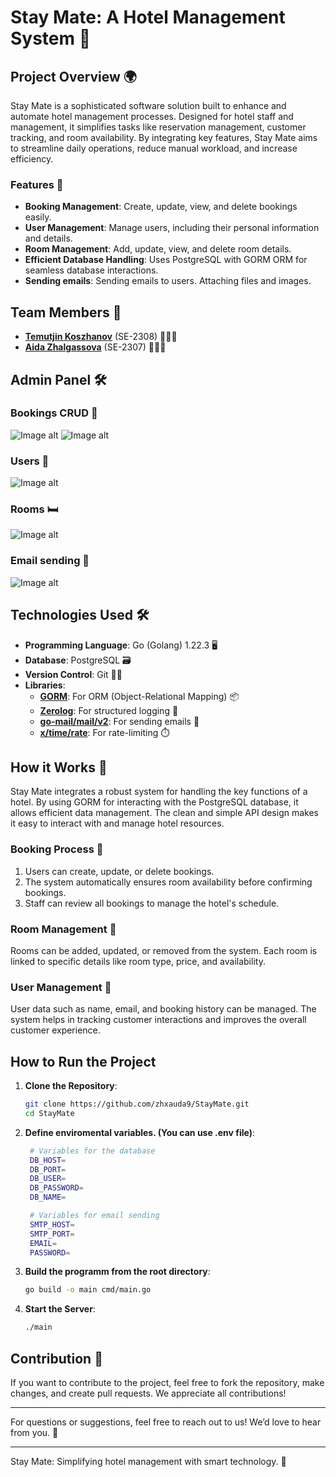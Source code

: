 # **Stay Mate: A Hotel Management System** 🏨

## **Project Overview** 🌍
Stay Mate is a sophisticated software solution built to enhance and automate hotel management processes. Designed for hotel staff and management, it simplifies tasks like reservation management, customer tracking, and room availability. By integrating key features, Stay Mate aims to streamline daily operations, reduce manual workload, and increase efficiency.

### **Features** 🚀
- **Booking Management**: Create, update, view, and delete bookings easily.
- **User Management**: Manage users, including their personal information and details.
- **Room Management**: Add, update, view, and delete room details.
- **Efficient Database Handling**: Uses PostgreSQL with GORM ORM for seamless database interactions.
- **Sending emails**: Sending emails to users. Attaching files and images.

## **Team Members** 👥
- **[Temutjin Koszhanov](https://github.com/Temutjin2k)** (SE-2308) 👨🏻‍💻
- **[Aida Zhalgassova](https://github.com/zhxauda9)** (SE-2307) 👩🏻‍💻


## **Admin Panel** 🛠️
### **Bookings CRUD** 📅
![Image alt](https://github.com/zhxauda9/StayMate/raw/main/assets/booking.png)
![Image alt](https://github.com/zhxauda9/StayMate/raw/main/assets/booking_records.png)
### **Users** 👤
![Image alt](https://github.com/zhxauda9/StayMate/raw/main/assets/users.png)

### **Rooms** 🛏️
![Image alt](https://github.com/zhxauda9/StayMate/raw/main/assets/rooms.png)

### **Email sending** 📧
![Image alt](https://github.com/zhxauda9/StayMate/raw/main/assets/emailSend.png)

## **Technologies Used** 🛠️
- **Programming Language**: Go (Golang) 1.22.3 🖥️
- **Database**: PostgreSQL 🗃️
- **Version Control**: Git 🧑‍💻
- **Libraries**:
    - **[GORM](https://github.com/go-gorm/gorm)**: For ORM (Object-Relational Mapping) 📦
    - **[Zerolog](https://github.com/rs/zerolog)**: For structured logging 📜
    - **[go-mail/mail/v2](https://github.com/go-gomail/gomail)**: For sending emails 📧  
    - **[x/time/rate](https://pkg.go.dev/golang.org/x/time/rate)**: For rate-limiting ⏱️ 

## **How it Works** 🔄
Stay Mate integrates a robust system for handling the key functions of a hotel. By using GORM for interacting with the PostgreSQL database, it allows efficient data management. The clean and simple API design makes it easy to interact with and manage hotel resources.

### **Booking Process** 📲
1. Users can create, update, or delete bookings.
2. The system automatically ensures room availability before confirming bookings.
3. Staff can review all bookings to manage the hotel's schedule.

### **Room Management** 🏨
Rooms can be added, updated, or removed from the system. Each room is linked to specific details like room type, price, and availability.

### **User Management** 👥
User data such as name, email, and booking history can be managed. The system helps in tracking customer interactions and improves the overall customer experience.


## How to Run the Project

1. **Clone the Repository**:
   ```bash
   git clone https://github.com/zhxauda9/StayMate.git
   cd StayMate
   ```
2. **Define enviromental variables. (You can use .env file)**:
   ```bash
    # Variables for the database
    DB_HOST=
    DB_PORT=
    DB_USER=
    DB_PASSWORD=
    DB_NAME=

    # Variables for email sending
    SMTP_HOST=
    SMTP_PORT=
    EMAIL=
    PASSWORD=
   ```
3. **Build the programm from the root directory**:
   ```bash
   go build -o main cmd/main.go
   ```

4. **Start the Server**:
   ```bash
   ./main
   ```

## **Contribution** 📝
If you want to contribute to the project, feel free to fork the repository, make changes, and create pull requests. We appreciate all contributions!

---

For questions or suggestions, feel free to reach out to us! We’d love to hear from you. 💬

---
Stay Mate: Simplifying hotel management with smart technology. 🌟
